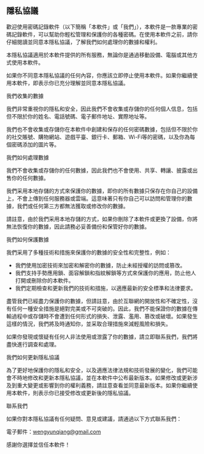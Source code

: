 
## 隱私協議

歡迎使用密碼記錄軟件（以下簡稱「本軟件」或「我們」），本軟件是一款專業的密碼記錄軟件，可以幫助你輕松管理和保護你的各種密碼。在使用本軟件之前，請你仔細閱讀並同意本隱私協議，了解我們如何處理你的數據和權利。

本隱私協議適用於本軟件提供的所有服務，無論你是通過移動設備、電腦或其他方式使用本軟件。

如果你不同意本隱私協議的任何內容，你應該立即停止使用本軟件。如果你繼續使用本軟件，即表示你已充分理解並同意本隱私協議。

我們收集的數據

我們非常重視你的隱私和安全，因此我們不會收集或存儲你的任何個人信息，包括但不限於你的姓名、電話號碼、電子郵件地址、實際地址等。

我們也不會收集或存儲你在本軟件中創建和保存的任何密碼數據，包括但不限於你的社交賬號、購物網站、遊戲平臺、銀行卡、郵箱、Wi-Fi等的密碼，以及你為每個密碼添加的圖片等。

我們如何處理數據

我們不會收集或存儲你的任何數據，因此我們也不會使用、共享、轉讓、披露或出售你的任何數據。

我們采用本地存儲的方式來保護你的數據，即你的所有數據只保存在你自己的設備上，不會上傳到任何服務器或雲端。這意味著只有你自己可以訪問和管理你的數據，我們或任何第三方都無法獲取或修改你的數據。

請註意，由於我們采用本地存儲的方式，如果你刪除了本軟件或更換了設備，你將無法恢復你的數據，因此請務必妥善備份和保管好你的數據。

我們如何保護數據

我們采用了多種技術和措施來保護你的數據的安全性和完整性，例如：

- 我們使用加密技術來加密和解密你的數據，防止未經授權的訪問或篡改。
- 我們支持手勢應用鎖、面容解鎖和指紋解鎖等方式來保護你的應用，防止他人打開或刪除你的本軟件。
- 我們定期檢查和更新我們的技術和措施，以適應最新的安全標準和法律要求。

盡管我們已經盡力保護你的數據，但請註意，由於互聯網的開放性和不確定性，沒有任何一種安全措施是絕對完美或不可突破的。因此，我們不能保證你的數據在傳輸過程中或存儲時不會遭到任何形式的損失、泄露、濫用、篡改或破壞。如果發生這樣的情況，我們將及時通知你，並采取合理措施來減輕風險和損失。

如果你發現或懷疑有任何人非法使用或泄露了你的數據，請立即聯系我們，我們將盡快進行調查和處理。

我們如何更新隱私協議

為了更好地保護你的隱私和安全，以及適應法律法規和技術發展的變化，我們可能會不時地修改和更新本隱私協議，並在本軟件中公布最新版本。如果修改或更新涉及到重大變更或影響到你的權利義務，請註意查看並同意最新版本。如果你繼續使用本軟件，則表示你已接受修改或更新後的隱私協議。

聯系我們

如果你對本隱私協議有任何疑問、意見或建議，請通過以下方式聯系我們：

電子郵件：wengyunqiang@gmail.com

感謝你選擇並信任本軟件！
